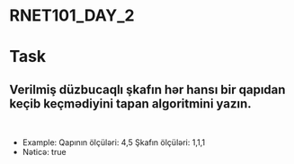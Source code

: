 # RNET101_DAY_2

<h1>Task</h1>
<h2>Verilmiş düzbucaqlı şkafın hər hansı bir qapıdan keçib keçmədiyini tapan algoritmini yazın.</h2>
</br>
<ul>
<li>Example: Qapının ölçüləri: 4,5 Şkafın ölçüləri: 1,1,1</li>
<li>Nəticə: true</li>
</ul>
